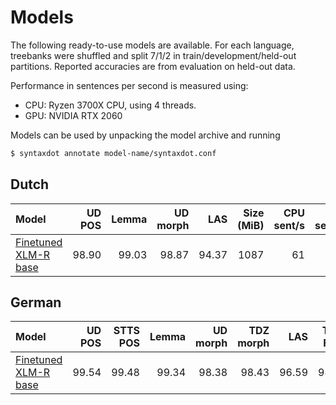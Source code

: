 # Models

The following ready-to-use models are available. For each language,
treebanks were shuffled and split 7/1/2 in train/development/held-out
partitions. Reported accuracies are from evaluation on held-out data.

Performance in sentences per second is measured using:

* CPU: Ryzen 3700X CPU, using 4 threads.
* GPU: NVIDIA RTX 2060

Models can be used by unpacking the model archive and running

```bash
$ syntaxdot annotate model-name/syntaxdot.conf
```

## Dutch

| Model                                                                                     | UD POS | Lemma | UD morph |   LAS | Size (MiB) | CPU sent/s | GPU sents/s |
|:------------------------------------------------------------------------------------------|-------:|------:|---------:|------:|-----------:|-----------:|------------:|
| [Finetuned XLM-R base](https://s3.tensordot.com/syntaxdot/models/nl-xlmr-20210301.tar.gz) |  98.90 | 99.03 |    98.87 | 94.37 |       1087 |         61 |         755 |

## German

| Model                                                                                     | UD POS | STTS POS | Lemma | UD morph | TDZ morph |   LAS | Topo Field | Size (MiB) | CPU sent/s | GPU sent/s |
|:------------------------------------------------------------------------------------------|-------:|---------:|------:|---------:|----------:|------:|-----------:|-----------:|-----------:|-----------:|
| [Finetuned XLM-R base](https://s3.tensordot.com/syntaxdot/models/de-xlmr-20210307.tar.gz) |  99.54 |    99.48 | 99.34 |    98.38 |     98.43 | 96.59 |      98.17 |       1087 |         45 |        614 |

